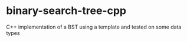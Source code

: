# binary-search-tree-cpp
C++ implementation of a BST using a template and tested on some data types
